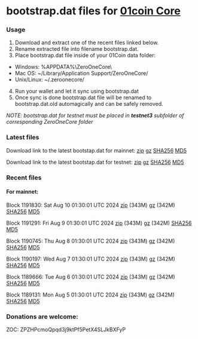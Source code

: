 # bootstrap.dat files for [01coin Core](https://01coin.io)

### Usage

1. Download and extract one of the recent files linked below.
2. Rename extracted file into filename bootstrap.dat.
3. Place bootstrap.dat file inside of your 01Coin data folder:
 - Windows: %APPDATA%\ZeroOneCore\
 - Mac OS: ~/Library/Application Support/ZeroOneCore/
 - Unix/Linux: ~/.zeroonecore/
4. Run your wallet and let it sync using bootstrap.dat
5. Once sync is done bootstrap.dat file will be renamed to bootstrap.dat.old automagically and can be safely removed.

_NOTE: bootstrap.dat for testnet must be placed in **testnet3** subfolder of corresponding ZeroOneCore folder_

### Latest files
Download link to the latest bootstap.dat for mainnet: [zip](https://files.01coin.io/mainnet/bootstrap.dat.zip) [gz](https://files.01coin.io/mainnet/bootstrap.dat.tar.gz) [SHA256](https://files.01coin.io/mainnet/sha256.txt) [MD5](https://files.01coin.io/mainnet/md5.txt)

Download link to the latest bootstap.dat for testnet: [zip](https://files.01coin.io/testnet/bootstrap.dat.zip) [gz](https://files.01coin.io/testnet/bootstrap.dat.tar.gz) [SHA256](https://files.01coin.io/testnet/sha256.txt) [MD5](https://files.01coin.io/testnet/md5.txt)

### Recent files

#### For mainnet:

Block 1191830: Sat Aug 10 01:30:01 UTC 2024 [zip](https://files.01coin.io/mainnet/2024-08-10/bootstrap.dat.zip) (343M) [gz](https://files.01coin.io/mainnet/2024-08-10/bootstrap.dat.tar.gz) (342M) [SHA256](https://files.01coin.io/mainnet/2024-08-10/sha256.txt) [MD5](https://files.01coin.io/mainnet/2024-08-10/md5.txt)

Block 1191291: Fri Aug  9 01:30:01 UTC 2024 [zip](https://files.01coin.io/mainnet/2024-08-09/bootstrap.dat.zip) (343M) [gz](https://files.01coin.io/mainnet/2024-08-09/bootstrap.dat.tar.gz) (342M) [SHA256](https://files.01coin.io/mainnet/2024-08-09/sha256.txt) [MD5](https://files.01coin.io/mainnet/2024-08-09/md5.txt)

Block 1190745: Thu Aug  8 01:30:01 UTC 2024 [zip](https://files.01coin.io/mainnet/2024-08-08/bootstrap.dat.zip) (343M) [gz](https://files.01coin.io/mainnet/2024-08-08/bootstrap.dat.tar.gz) (342M) [SHA256](https://files.01coin.io/mainnet/2024-08-08/sha256.txt) [MD5](https://files.01coin.io/mainnet/2024-08-08/md5.txt)

Block 1190197: Wed Aug  7 01:30:01 UTC 2024 [zip](https://files.01coin.io/mainnet/2024-08-07/bootstrap.dat.zip) (343M) [gz](https://files.01coin.io/mainnet/2024-08-07/bootstrap.dat.tar.gz) (342M) [SHA256](https://files.01coin.io/mainnet/2024-08-07/sha256.txt) [MD5](https://files.01coin.io/mainnet/2024-08-07/md5.txt)

Block 1189666: Tue Aug  6 01:30:01 UTC 2024 [zip](https://files.01coin.io/mainnet/2024-08-06/bootstrap.dat.zip) (343M) [gz](https://files.01coin.io/mainnet/2024-08-06/bootstrap.dat.tar.gz) (342M) [SHA256](https://files.01coin.io/mainnet/2024-08-06/sha256.txt) [MD5](https://files.01coin.io/mainnet/2024-08-06/md5.txt)

Block 1189131: Mon Aug  5 01:30:01 UTC 2024 [zip](https://files.01coin.io/mainnet/2024-08-05/bootstrap.dat.zip) (343M) [gz](https://files.01coin.io/mainnet/2024-08-05/bootstrap.dat.tar.gz) (342M) [SHA256](https://files.01coin.io/mainnet/2024-08-05/sha256.txt) [MD5](https://files.01coin.io/mainnet/2024-08-05/md5.txt)


### Donations are welcome:

ZOC: ZPZHPcmoQpqd3j9ktPf5PetX4SLJkBXFyP

